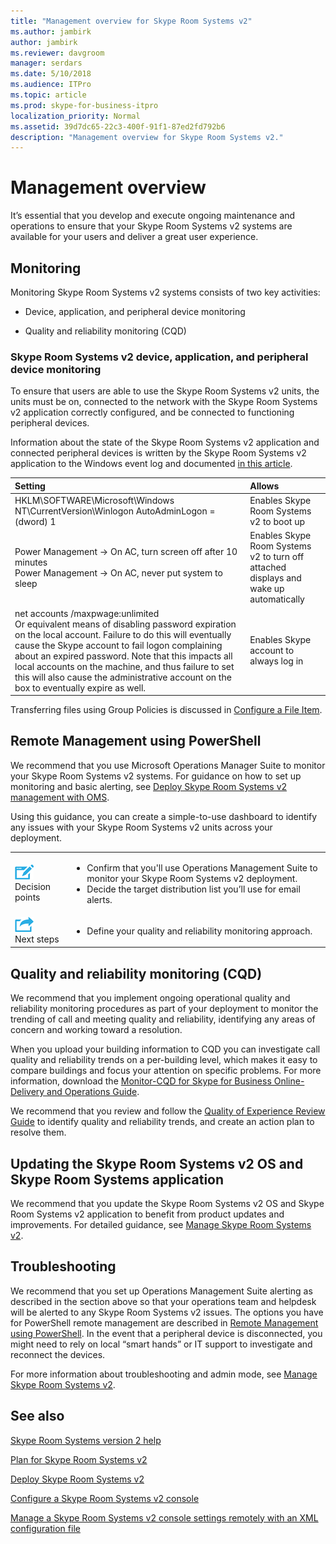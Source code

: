 ```yaml
---
title: "Management overview for Skype Room Systems v2"
ms.author: jambirk
author: jambirk
ms.reviewer: davgroom
manager: serdars
ms.date: 5/10/2018
ms.audience: ITPro
ms.topic: article
ms.prod: skype-for-business-itpro
localization_priority: Normal
ms.assetid: 39d7dc65-22c3-400f-91f1-87ed2fd792b6
description: "Management overview for Skype Room Systems v2."
---
```


# Management overview 

It’s essential that you develop and execute ongoing maintenance and operations to ensure that your Skype Room Systems v2 systems are available for your users and deliver a great user experience. 

## Monitoring 

Monitoring Skype Room Systems v2 systems consists of two key activities:

-  Device, application, and peripheral device monitoring

-  Quality and reliability monitoring (CQD)

### Skype Room Systems v2 device, application, and peripheral device monitoring

To ensure that users are able to use the Skype Room Systems v2 units, the units must be on, connected to the network with the Skype Room Systems v2 application correctly configured, and be connected to functioning peripheral devices. 


Information about the state of the Skype Room Systems v2 application and connected peripheral devices is written by the Skype Room Systems v2 application to the Windows event log and documented [in this article](oms.md#understand-the-log-entries). 

|**Setting**|**Allows**|
|:-----|:-----|
|HKLM\SOFTWARE\Microsoft\Windows NT\CurrentVersion\Winlogon AutoAdminLogon = (dword) 1  <br/> |Enables Skype Room Systems v2 to boot up  <br/> |
|Power Management -\> On AC, turn screen off after 10 minutes  <br/> Power Management -\> On AC, never put system to sleep  <br/> |Enables Skype Room Systems v2 to turn off attached displays and wake up automatically  <br/> |
|net accounts /maxpwage:unlimited  <br/> Or equivalent means of disabling password expiration on the local account. Failure to do this will eventually cause the Skype account to fail logon complaining about an expired password. Note that this impacts all local accounts on the machine, and thus failure to set this will also cause the administrative account on the box to eventually expire as well.  <br/> |Enables Skype account to always log in  <br/> |
   
Transferring files using Group Policies is discussed in [Configure a File Item](https://technet.microsoft.com/en-us/library/cc772536%28v=ws.11%29.aspx).
  
## Remote Management using PowerShell
<a name="RemotePS"> </a>


We recommend that you use Microsoft Operations Manager Suite to monitor your Skype Room Systems v2 systems. For guidance on how to set up monitoring and basic alerting, see [Deploy Skype Room Systems v2 management with OMS](../../deploy/deploy-clients/with-oms.md). 

Using this guidance, you can create a simple-to-use dashboard to identify any issues with your Skype Room Systems v2 units across your deployment. 

|    |     |
|-----------|------------|
|![](../../media/audio_conferencing_image7.png) <br/>Decision points|<ul><li>Confirm that you'll use Operations Management Suite to monitor your Skype Room Systems v2 deployment.</li><li>Decide the target distribution list you’ll use for email alerts.</li></ul>|
|![](../../media/audio_conferencing_image9.png)<br/>Next steps|<ul><li>Define your quality and reliability monitoring approach.</li></ul>|

## Quality and reliability monitoring (CQD)

We recommend that you implement ongoing operational quality and reliability monitoring procedures as part of your deployment to monitor the trending of call and meeting quality and reliability, identifying any areas of concern and working toward a resolution. 

When you upload your building information to CQD you can investigate call quality and reliability trends on a per-building level, which makes it easy to compare buildings and focus your attention on specific problems. For more information, download the [Monitor-CQD for Skype for Business Online-Delivery and Operations Guide](https://myadvisor.fasttrack.microsoft.com/CloudVoice/Downloads?SelectedIDs=6_2_0_15). 

We recommend that you review and follow the [Quality of Experience Review Guide](https://aka.ms/qerguide) to identify quality and reliability trends, and create an action plan to resolve them. 

## Updating the Skype Room Systems v2 OS and Skype Room Systems application 

We recommend that you update the Skype Room Systems v2 OS and Skype Room Systems v2 application to benefit from product updates and improvements. For detailed guidance, see [Manage Skype Room Systems v2](room-systems-v2-operations.md#software-updates). 

## Troubleshooting

We recommend that you set up Operations Management Suite alerting as described in the section above so that your operations team and helpdesk will be alerted to any Skype Room Systems v2 issues. The options you have for PowerShell remote management are described in [Remote Management using PowerShell](room-systems-v2-operations.md#remote-management-using-powershell). In the event that a peripheral device is disconnected, you might need to rely on local “smart hands” or IT support to investigate and reconnect the devices. 

For more information about troubleshooting and admin mode, see [Manage Skype Room Systems v2](room-systems-v2-operations.md#admin-mode-and-device-management). 

## See also

[Skype Room Systems version 2 help](https://support.office.com/en-us/article/Skype-Room-Systems-version-2-help-e667f40e-5aab-40c1-bd68-611fe0002ba2)

[Plan for Skype Room Systems v2](../../plan-your-deployment/clients-and-devices/skype-room-systems-v2-0.md)

[Deploy Skype Room Systems v2](../../deploy/deploy-clients/room-systems-v2.md)

[Configure a Skype Room Systems v2 console](../../deploy/deploy-clients/console.md)

[Manage a Skype Room Systems v2 console settings remotely with an XML configuration file](xml-config-file.md)
